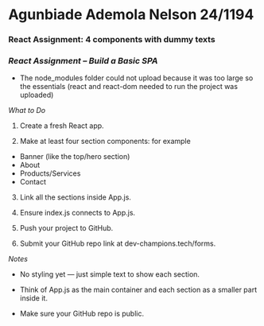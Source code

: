 # Agunbiade Ademola Nelson 24/1194

### React Assignment: 4 components with dummy texts

### *React Assignment – Build a Basic SPA*

* The node_modules folder could not upload because it was too large so the essentials (react and react-dom needed to run the project was uploaded)

*What to Do*

1. Create a fresh React app.

2. Make at least four section   components: for example
- Banner (like the top/hero section)
- About
- Products/Services
- Contact

3. Link all the sections inside App.js.

4. Ensure index.js connects to App.js.

5. Push your project to GitHub.

6. Submit your GitHub repo link at dev-champions.tech/forms.

*Notes*

- No styling yet — just simple text to show each section.

- Think of App.js as the main container and each section as a smaller part inside it.

- Make sure your GitHub repo is public.
